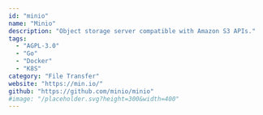 ```yaml
---
id: "minio"
name: "Minio"
description: "Object storage server compatible with Amazon S3 APIs."
tags:
  - "AGPL-3.0"
  - "Go"
  - "Docker"
  - "K8S"
category: "File Transfer"
website: "https://min.io/"
github: "https://github.com/minio/minio"
#image: "/placeholder.svg?height=300&width=400"
---
```


